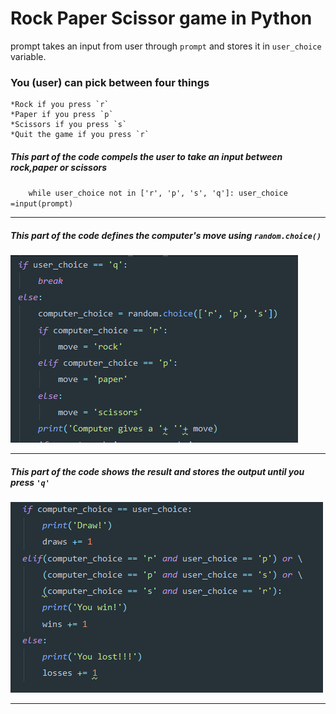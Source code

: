 # Rock Paper Scissor game in Python #

prompt takes an input from user through `prompt` and stores it in `user_choice` variable.

### You (user) can pick between four things  ###

    *Rock if you press `r`
    *Paper if you press `p`
    *Scissors if you press `s`
    *Quit the game if you press `r`

##### This part of the code compels the user to take an input between rock,paper or scissors #####

`    while user_choice not in ['r', 'p', 's', 'q']:
        user_choice =input(prompt)`

----

##### This part of the code defines the computer's move using `random.choice()` #####

<img src="walkthrough_images/computermove.png">

----

##### This part of the code shows the result and stores the output until you press `'q'` #####

<img src="walkthrough_images/result.png">

----
